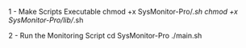 1 - Make Scripts Executable
    chmod +x SysMonitor-Pro/*.sh
    chmod +x SysMonitor-Pro/lib/*.sh

2 -  Run the Monitoring Script
    cd SysMonitor-Pro
    ./main.sh
